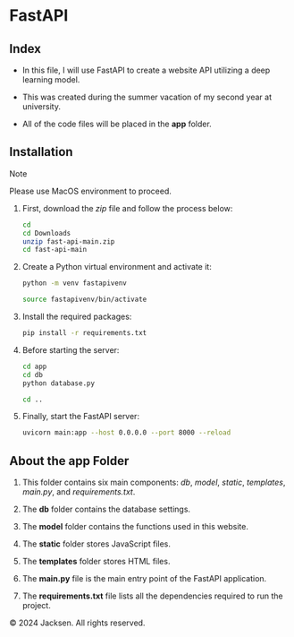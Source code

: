 # FastAPI

## Index
- In this file, I will use FastAPI to create a website API utilizing a deep learning model.

- This was created during the summer vacation of my second year at university.

- All of the code files will be placed in the **app** folder.

## Installation

>[!NOTE]
>Please use MacOS environment to proceed.

1. First, download the *zip* file and follow the process below:
    ```bash
    cd
    cd Downloads
    unzip fast-api-main.zip
    cd fast-api-main
    ```

2. Create a Python virtual environment and activate it:
    ```bash
    python -m venv fastapivenv
    ```

    ```bash
    source fastapivenv/bin/activate
    ```

3. Install the required packages:
    ```bash
    pip install -r requirements.txt
    ```

4. Before starting the server:
    ```bash
    cd app
    cd db
    python database.py
    ```

    ```bash
    cd .. 
    ```

5. Finally, start the FastAPI server:
    ```bash
    uvicorn main:app --host 0.0.0.0 --port 8000 --reload
    ```


## About the **app** Folder

1. This folder contains six main components: *db*, *model*, *static*, *templates*, *main.py*, and *requirements.txt*.

2. The **db** folder contains the database settings.

3. The **model** folder contains the functions used in this website.

4. The **static** folder stores JavaScript files.

5. The **templates** folder stores HTML files.

6. The **main.py** file is the main entry point of the FastAPI application.

7. The **requirements.txt** file lists all the dependencies required to run the project.

© 2024 Jacksen. All rights reserved.